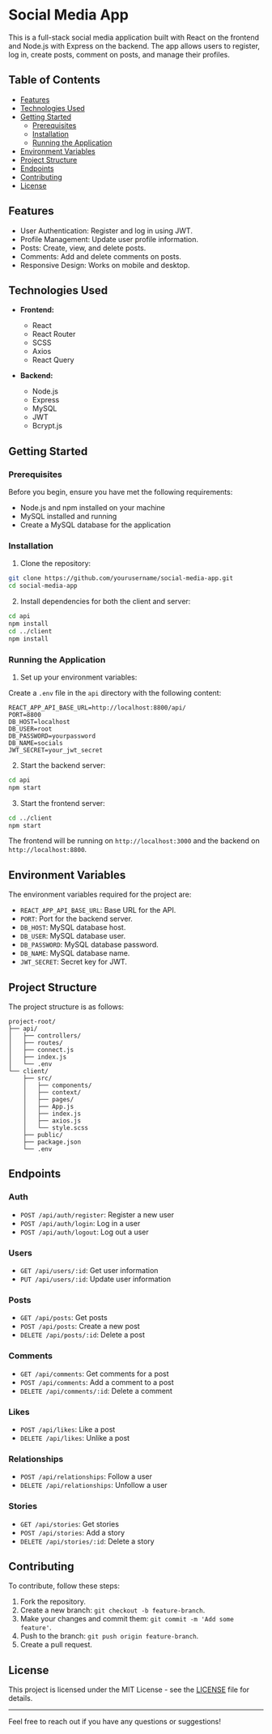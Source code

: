 # Social Media App

This is a full-stack social media application built with React on the frontend and Node.js with Express on the backend. The app allows users to register, log in, create posts, comment on posts, and manage their profiles.

## Table of Contents

- [Features](#features)
- [Technologies Used](#technologies-used)
- [Getting Started](#getting-started)
  - [Prerequisites](#prerequisites)
  - [Installation](#installation)
  - [Running the Application](#running-the-application)
- [Environment Variables](#environment-variables)
- [Project Structure](#project-structure)
- [Endpoints](#endpoints)
- [Contributing](#contributing)
- [License](#license)

## Features

- User Authentication: Register and log in using JWT.
- Profile Management: Update user profile information.
- Posts: Create, view, and delete posts.
- Comments: Add and delete comments on posts.
- Responsive Design: Works on mobile and desktop.

## Technologies Used

- **Frontend:**
  - React
  - React Router
  - SCSS
  - Axios
  - React Query

- **Backend:**
  - Node.js
  - Express
  - MySQL
  - JWT
  - Bcrypt.js

## Getting Started

### Prerequisites

Before you begin, ensure you have met the following requirements:

- Node.js and npm installed on your machine
- MySQL installed and running
- Create a MySQL database for the application

### Installation

1. Clone the repository:

```bash
git clone https://github.com/yourusername/social-media-app.git
cd social-media-app
```

2. Install dependencies for both the client and server:

```bash
cd api
npm install
cd ../client
npm install
```

### Running the Application

1. Set up your environment variables:

Create a `.env` file in the `api` directory with the following content:

```env
REACT_APP_API_BASE_URL=http://localhost:8800/api/
PORT=8800
DB_HOST=localhost
DB_USER=root
DB_PASSWORD=yourpassword
DB_NAME=socials
JWT_SECRET=your_jwt_secret
```

2. Start the backend server:

```bash
cd api
npm start
```

3. Start the frontend server:

```bash
cd ../client
npm start
```

The frontend will be running on `http://localhost:3000` and the backend on `http://localhost:8800`.

## Environment Variables

The environment variables required for the project are:

- `REACT_APP_API_BASE_URL`: Base URL for the API.
- `PORT`: Port for the backend server.
- `DB_HOST`: MySQL database host.
- `DB_USER`: MySQL database user.
- `DB_PASSWORD`: MySQL database password.
- `DB_NAME`: MySQL database name.
- `JWT_SECRET`: Secret key for JWT.

## Project Structure

The project structure is as follows:

```plaintext
project-root/
├── api/
│   ├── controllers/
│   ├── routes/
│   ├── connect.js
│   ├── index.js
│   └── .env
└── client/
    ├── src/
    │   ├── components/
    │   ├── context/
    │   ├── pages/
    │   ├── App.js
    │   ├── index.js
    │   ├── axios.js
    │   └── style.scss
    ├── public/
    ├── package.json
    └── .env
```

## Endpoints

### Auth

- `POST /api/auth/register`: Register a new user
- `POST /api/auth/login`: Log in a user
- `POST /api/auth/logout`: Log out a user

### Users

- `GET /api/users/:id`: Get user information
- `PUT /api/users/:id`: Update user information

### Posts

- `GET /api/posts`: Get posts
- `POST /api/posts`: Create a new post
- `DELETE /api/posts/:id`: Delete a post

### Comments

- `GET /api/comments`: Get comments for a post
- `POST /api/comments`: Add a comment to a post
- `DELETE /api/comments/:id`: Delete a comment

### Likes

- `POST /api/likes`: Like a post
- `DELETE /api/likes`: Unlike a post

### Relationships

- `POST /api/relationships`: Follow a user
- `DELETE /api/relationships`: Unfollow a user

### Stories

- `GET /api/stories`: Get stories
- `POST /api/stories`: Add a story
- `DELETE /api/stories/:id`: Delete a story

## Contributing

To contribute, follow these steps:

1. Fork the repository.
2. Create a new branch: `git checkout -b feature-branch`.
3. Make your changes and commit them: `git commit -m 'Add some feature'`.
4. Push to the branch: `git push origin feature-branch`.
5. Create a pull request.

## License

This project is licensed under the MIT License - see the [LICENSE](LICENSE) file for details.

---

Feel free to reach out if you have any questions or suggestions!